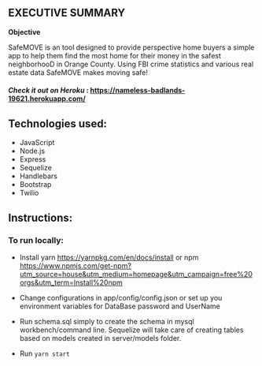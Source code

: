## EXECUTIVE SUMMARY

**Objective**

SafeMOVE is an tool designed to provide perspective home buyers a simple app to help them find the most home for their money in the safest neighborhooD in Orange County.
Using FBI crime statistics and various real estate data SafeMOVE makes moving safe! 

#### *Check it out on Heroku* : https://nameless-badlands-19621.herokuapp.com/


## Technologies used:
* JavaScript
* Node.js
* Express
* Sequelize
* Handlebars
* Bootstrap
* Twilio

## Instructions:

### To run locally:

* Install yarn https://yarnpkg.com/en/docs/install or npm https://www.npmjs.com/get-npm?utm_source=house&utm_medium=homepage&utm_campaign=free%20orgs&utm_term=Install%20npm


* Change configurations in app/config/config.json or set up you environment variables for DataBase password and UserName 

* Run schema.sql simply to create the schema in mysql workbench/command line.  Sequelize will take care of creating tables based on models created in server/models folder.
* Run ```yarn start``` 
